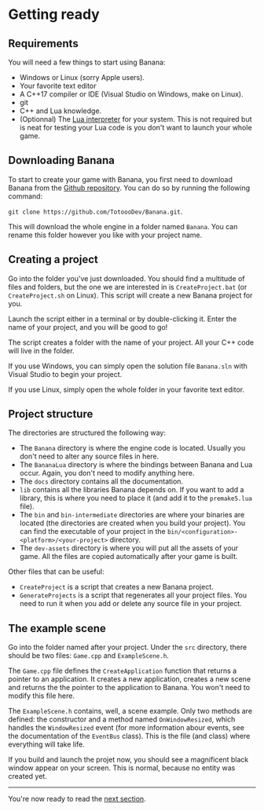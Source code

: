 # Getting ready

## Requirements

You will need a few things to start using Banana:

- Windows or Linux (sorry Apple users).
- Your favorite text editor
- A C++17 compiler or IDE (Visual Studio on Windows, make on Linux).
- git
- C++ and Lua knowledge.
- (Optionnal) The [Lua interpreter](https://www.lua.org/) for your system. This is not required but is neat for testing your Lua code is you don't want to launch your whole game.

## Downloading Banana

To start to create your game with Banana, you first need to download Banana from the [Github repository](https://github.com/TotoooDev/Banana). You can do so by running the following command:

`git clone https://github.com/TotoooDev/Banana.git`.

This will download the whole engine in a folder named `Banana`. You can rename this folder however you like with your project name.

## Creating a project

Go into the folder you've just downloaded. You should find a multitude of files and folders, but the one we are interested in is `CreateProject.bat` (or `CreateProject.sh` on Linux). This script will create a new Banana project for you.

Launch the script either in a terminal or by double-clicking it. Enter the name of your project, and you will be good to go!

The script creates a folder with the name of your project. All your C++ code will live in the folder.

If you use Windows, you can simply open the solution file `Banana.sln` with Visual Studio to begin your project.

If you use Linux, simply open the whole folder in your favorite text editor.

## Project structure

The directories are structured the following way:

- The `Banana` directory is where the engine code is located. Usually you don't need to alter any source files in here.
- The `BananaLua` directory is where the bindings between Banana and Lua occur. Again, you don't need to modify anything here.
- The `docs` directory contains all the documentation.
- `lib` contains all the libraries Banana depends on. If you want to add a library, this is where you need to place it (and add it to the `premake5.lua` file).
- The `bin` and `bin-intermediate` directories are where your binaries are located (the directories are created when you build your project). You can find the executable of your project in the `bin/<configuration>-<platform>/<your-project>` directory.
- The `dev-assets` directory is where you will put all the assets of your game. All the files are copied automatically after your game is built.

Other files that can be useful:

- `CreateProject` is a script that creates a new Banana project.
- `GenerateProjects` is a script that regenerates all your project files. You need to run it when you add or delete any source file in your project.

## The example scene

Go into the folder named after your project. Under the `src` directory, there should be two files: `Game.cpp` and `ExampleScene.h`.

The `Game.cpp` file defines the `CreateApplication` function that returns a pointer to an application. It creates a new application, creates a new scene and returns the the pointer to the application to Banana. You won't need to modify this file here.

The `ExampleScene.h` contains, well, a scene example. Only two methods are defined: the constructor and a method named `OnWindowResized`, which handles the `WindowResized` event (for more information abour events, see the documentation of the `EventBus` class). This is the file (and class) where everything will take life.

If you build and launch the projet now, you should see a magnificent black window appear on your screen. This is normal, because no entity was created yet.

---

You're now ready to read the [next section](the_first_entity.md).
